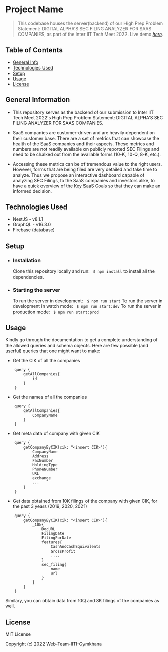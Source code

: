 # Project Name

> This codebase houses the server(backend) of our High Prep Problem Statement: DIGITAL ALPHA'S SEC FILING ANALYZER FOR SAAS COMPANIES, as part of the Inter IIT Tech Meet 2022.
> Live demo [_here_](https://saasbackendiiti.herokuapp.com/graphql).

## Table of Contents

- [General Info](#general-information)
- [Technologies Used](#technologies-used)
- [Setup](#setup)
- [Usage](#usage)
- [License](#license)

## General Information

- This repository serves as the backend of our submission to Inter IIT Tech Meet 2022's High Prep Problem Statement: DIGITAL ALPHA'S SEC FILING ANALYZER FOR SAAS COMPANIES.

- SaaS companies are customer-driven and are heavily dependent on their customer base. There
  are a set of metrics that can showcase the health of the SaaS companies and their aspects. These
  metrics and numbers are not readily available on publicly reported SEC Filings and need to be
  chalked out from the available forms (10-K, 10-Q, 8-K, etc.).

- Accessing these metrics can be of tremendous value to the right users. However, forms that are being filed are very detailed and take time to analyze. Thus we propose an interactive dashboard capable of analyzing SEC Filings, to the SaaS companies and investors alike, to have a quick overview of the Key SaaS Goals so that they can make an informed decision.

## Technologies Used

- NestJS - v8.1.1
- GraphQL - v16.3.0
- Firebase (database)

## Setup

- ### Installation

  Clone this repository locally and run:
  ` $ npm install`
  to install all the dependencies.

- ### Starting the server
  To run the server in development:
  ` $ npm run start`
  To run the server in development in watch mode:
  ` $ npm run start:dev`
  To run the server in production mode:
  ` $ npm run start:prod`

## Usage

Kindly go through the documentation to get a complete understanding of the allowed queries and schema objects. Here are few possible (and userful) queries that one might want to make:

- Get the CIK of all the companies

```
    query {
        getAllCompanies{
            id
        }
    }
```

- Get the names of all the companies

```
    query {
        getAllCompanies{
            CompanyName
        }
    }
```

- Get meta data of company with given CIK

```
    query {
        getCompanyByCIK(cik: "<insert CIK>"){
            CompanyName
            Address
            FaxNumber
            HoldingType
            PhoneNumber
            URL
            exchange
            ...
        }
    }
```

- Get data obtained from 10K filings of the company with given CIK, for the past 3 years (2019, 2020, 2021)

```
    query {
        getCompanyByCIK(cik: "<insert CIK>"){
            _10k{
                DocURL
                FilingDate
                FilingForDate
                features{
                    CashAndCashEquivalents
                    GrossProfit
                    ....
                }
                sec_filing{
                    name
                    url
                }
            }
        }
    }
```

Similary, you can obtain data from 10Q and 8K filings of the companies as well.

## License

MIT License

Copyright (c) 2022 Web-Team-IITI-Gymkhana
